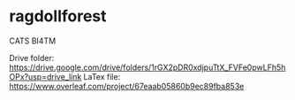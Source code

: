 # ragdollforest
CATS BI4TM


Drive folder: https://drive.google.com/drive/folders/1rGX2pDR0xdjpuTtX_FVFe0pwLFh5hOPx?usp=drive_link 
LaTex file: https://www.overleaf.com/project/67eaab05860b9ec89fba853e
